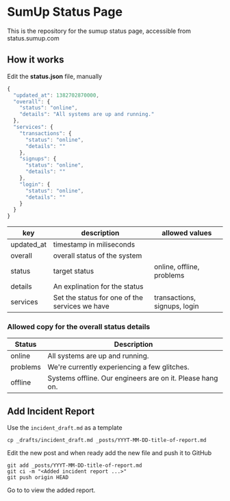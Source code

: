 # SumUp Status Page

This is the repository for the sumup status page, accessible from
status.sumup.com

## How it works

Edit the __status.json__ file, manually

```js
{
  "updated_at": 1382702870000,
  "overall": {
    "status": "online",
    "details": "All systems are up and running."
  },
  "services": {
    "transactions": {
      "status": "online",
      "details": ""
    },
    "signups": {
      "status": "online",
      "details": ""
    },
    "login": {
      "status": "online",
      "details": ""
    }
  }
}
```

| key        | description              | allowed values |
|------------|--------------------------|----------------|
| updated_at | timestamp in miliseconds | |
| overall    | overall status of the system | |
| status     | target status | online, offline, problems |
| details    | An explination for the status | |
| services   | Set the status for one of the services we have | transactions, signups, login |

### Allowed copy for the overall status details

| Status | Description |
| ------ | ----------- |
| online | All systems are up and running.
| problems | We're currently experiencing a few glitches.
| offline | Systems offline. Our engineers are on it. Please hang on.

## Add Incident Report

Use the `incident_draft.md` as a template

    cp _drafts/incident_draft.md _posts/YYYT-MM-DD-title-of-report.md

Edit the new post and when ready add the new file and push it to GitHub

    git add _posts/YYYT-MM-DD-title-of-report.md
    git ci -m "<Added incident report ...>"
    git push origin HEAD

Go to [](http://sumup.github.io) to view the added report.
